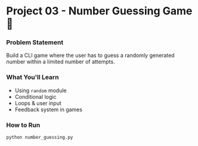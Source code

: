 # Project 03 - Number Guessing Game 🎯

### Problem Statement
Build a CLI game where the user has to guess a randomly generated number within a limited number of attempts.

### What You'll Learn
- Using `random` module  
- Conditional logic  
- Loops & user input  
- Feedback system in games  

### How to Run
```bash
python number_guessing.py
